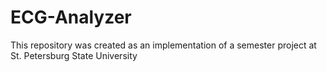 # ECG-Analyzer

This repository was created as an implementation of a semester project at St. Petersburg State University

